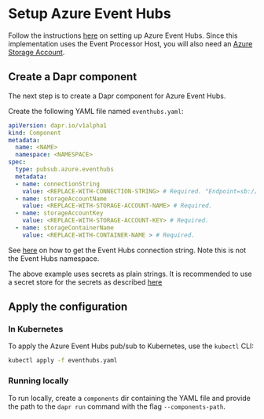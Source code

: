 # Setup Azure Event Hubs

Follow the instructions [here](https://docs.microsoft.com/en-us/azure/event-hubs/event-hubs-create) on setting up Azure Event Hubs.
Since this implementation uses the Event Processor Host, you will also need an [Azure Storage Account](https://docs.microsoft.com/en-us/azure/storage/common/storage-account-create?tabs=azure-portal).

## Create a Dapr component

The next step is to create a Dapr component for Azure Event Hubs.

Create the following YAML file named `eventhubs.yaml`:

```yaml
apiVersion: dapr.io/v1alpha1
kind: Component
metadata:
  name: <NAME>
  namespace: <NAMESPACE>
spec:
  type: pubsub.azure.eventhubs
  metadata:
  - name: connectionString
    value: <REPLACE-WITH-CONNECTION-STRING> # Required. "Endpoint=sb://****"
  - name: storageAccountName
    value: <REPLACE-WITH-STORAGE-ACCOUNT-NAME> # Required.
  - name: storageAccountKey
    value: <REPLACE-WITH-STORAGE-ACCOUNT-KEY> # Required.
  - name: storageContainerName
    value: <REPLACE-WITH-CONTAINER-NAME > # Required.
```

See [here](https://docs.microsoft.com/en-us/azure/event-hubs/authorize-access-shared-access-signature) on how to get the Event Hubs connection string. Note this is not the Event Hubs namespace.

The above example uses secrets as plain strings. It is recommended to use a secret store for the secrets as described [here](../../concepts/secrets/README.md)

## Apply the configuration

### In Kubernetes

To apply the Azure Event Hubs pub/sub to Kubernetes, use the `kubectl` CLI:

```bash
kubectl apply -f eventhubs.yaml
```

### Running locally

To run locally, create a `components` dir containing the YAML file and provide the path to the `dapr run` command with the flag `--components-path`.
